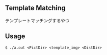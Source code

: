 Template Matching
---

テンプレートマッチングするやつ

Usage
---

```
$ ./a.out <PictDir> <template_img> <DistDir>
```
